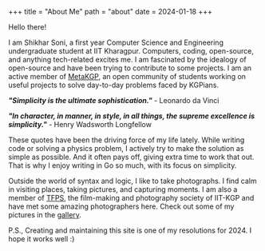 +++
title = "About Me"
path = "about"
date = 2024-01-18
+++

Hello there!

I am Shikhar Soni, a first year Computer Science and Engineering undergraduate student at IIT Kharagpur. Computers, coding, open-source, and anything tech-related excites me. I am fascinated by the idealogy of open-source and have been trying to contribute to some projects. I am an active member of [MetaKGP](https://github.com/metakgp), an open community of students working on useful projects to solve day-to-day problems faced by KGPians.

**_"Simplicity is the ultimate sophistication."_** - Leonardo da Vinci

**_"In character, in manner, in style, in all things, the supreme excellence is simplicity."_** - Henry Wadsworth Longfellow

These quotes have been the driving force of my life lately. While writing code or solving a physics problem, I actively try to make the solution as simple as possible. And it often pays off, giving extra time to work that out. That is why I enjoy writing in Go so much, with its focus on simplicity.

Outside the world of syntax and logic, I like to take photographs. I find calm in visiting places, taking pictures, and capturing moments. I am also a member of [TFPS](https://www.instagram.com/tfps.iitkgp/), the film-making and photography society of IIT-KGP and have met some amazing photographers here. Check out some of my pictures in the [gallery](https://shikharish.github.io/gallery).

P.S., Creating and maintaining this site is one of my resolutions for 2024. I hope it works well :)